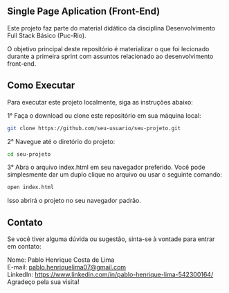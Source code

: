 ## Single Page Aplication (Front-End)
Este projeto faz parte do material didático da disciplina Desenvolvimento Full Stack Básico (Puc-Rio).

O objetivo principal deste repositório é materializar o que foi lecionado durante a primeira sprint com assuntos relacionado ao desenvolvimento front-end.

## Como Executar
Para executar este projeto localmente, siga as instruções abaixo:

1° Faça o download ou clone este repositório em sua máquina local:

```bash
git clone https://github.com/seu-usuario/seu-projeto.git
```

2° Navegue até o diretório do projeto:

```bash
cd seu-projeto
```

3° Abra o arquivo index.html em seu navegador preferido. Você pode simplesmente dar um duplo clique no arquivo ou usar o seguinte comando:

```bash
open index.html
```

Isso abrirá o projeto no seu navegador padrão.

## Contato
Se você tiver alguma dúvida ou sugestão, sinta-se à vontade para entrar em contato:

Nome: Pablo Henrique Costa de Lima  
E-mail: pablo.henriquelima07@gmail.com  
LinkedIn: https://www.linkedin.com/in/pablo-henrique-lima-542300164/    
Agradeço pela sua visita!
